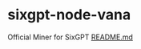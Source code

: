 # sixgpt-node-vana
Official Miner for SixGPT
[README.md](https://github.com/user-attachments/files/17440099/README.md)
